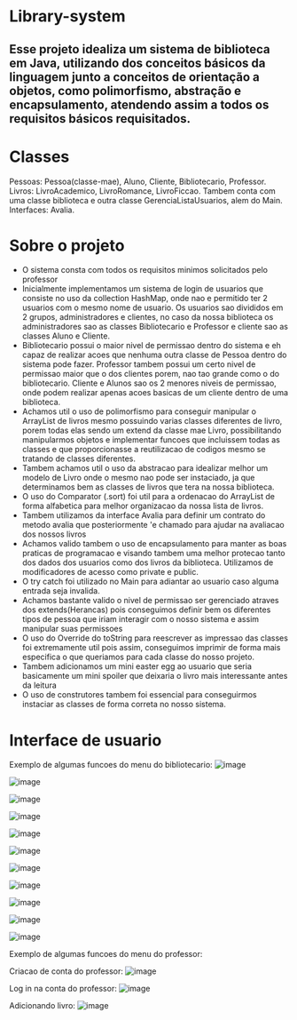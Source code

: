 # Library-system
## Esse projeto idealiza um sistema de biblioteca em Java, utilizando dos conceitos básicos da linguagem junto a conceitos de orientação a objetos, como polimorfismo, abstração e encapsulamento, atendendo assim a todos os requisitos básicos requisitados.

# Classes
Pessoas: Pessoa(classe-mae), Aluno, Cliente, Bibliotecario, Professor.
Livros: LivroAcademico, LivroRomance, LivroFiccao.
Tambem conta com uma classe biblioteca e outra classe GerenciaListaUsuarios, alem do Main.
Interfaces: Avalia.

# Sobre o projeto
- O sistema consta com todos os requisitos minimos solicitados pelo professor
- Inicialmente implementamos um sistema de login de usuarios que consiste no uso da collection HashMap, onde nao e permitido ter 2 usuarios com o mesmo nome de usuario. Os usuarios sao divididos em 2 grupos, administradores e clientes, no caso da nossa biblioteca os administradores sao as classes Bibliotecario e Professor e cliente sao as classes Aluno e Cliente.
- Bibliotecario possui o maior nivel de permissao dentro do sistema e eh capaz de realizar acoes que nenhuma outra classe de Pessoa dentro do sistema pode fazer. Professor tambem possui um certo nivel de permissao maior que o dos clientes porem, nao tao grande como o do bibliotecario. Cliente e Alunos sao os 2 menores niveis de permissao, onde podem realizar apenas acoes basicas de um cliente dentro de uma biblioteca.
- Achamos util o uso de polimorfismo para conseguir manipular o ArrayList de livros mesmo possuindo varias classes diferentes de livro, porem todas elas sendo um extend da classe mae Livro, possibilitando manipularmos objetos e implementar funcoes que incluissem todas as classes e que proporcionasse a reutilizacao de codigos mesmo se tratando de classes diferentes.
- Tambem achamos util o uso da abstracao para idealizar melhor um modelo de Livro onde o mesmo nao pode ser instaciado, ja que determinamos bem as classes de livros que tera na nossa biblioteca.
- O uso do Comparator (.sort) foi util para a ordenacao do ArrayList de forma alfabetica para melhor organizacao da nossa lista de livros.
- Tambem utilizamos da interface Avalia para definir um contrato do metodo avalia que posteriormente 'e chamado para ajudar na avaliacao dos nossos livros
- Achamos valido tambem o uso de encapsulamento para manter as boas praticas de programacao e visando tambem uma melhor protecao tanto dos dados dos usuarios como dos livros da biblioteca. Utilizamos de modificadores de acesso como private e public.
- O try catch foi utilizado no Main para adiantar ao usuario caso alguma entrada seja invalida.
- Achamos bastante valido o nivel de permissao ser gerenciado atraves dos extends(Herancas) pois conseguimos definir bem os diferentes tipos de pessoa que iriam interagir com o nosso sistema e assim manipular suas permissoes
- O uso do Override do toString para reescrever as impressao das classes foi extremamente util pois assim, conseguimos imprimir de forma mais especifica o que queriamos para cada classe do nosso projeto.
- Tambem adicionamos um mini easter egg ao usuario que seria basicamente um mini spoiler que deixaria o livro mais interessante antes da leitura
- O uso de construtores tambem foi essencial para conseguirmos instaciar as classes de forma correta no nosso sistema.

# Interface de usuario
Exemplo de algumas funcoes do menu do bibliotecario:
![image](https://github.com/pedromota001/Library-system/assets/135559962/51a589b4-5563-42ce-98f5-09d05f85a01a)

![image](https://github.com/pedromota001/Library-system/assets/135559962/fc0648e1-8d40-4218-8381-3a5e185452c7)

![image](https://github.com/pedromota001/Library-system/assets/135559962/b026fa50-4cef-47ce-8bae-437744a5f1e1)

![image](https://github.com/pedromota001/Library-system/assets/135559962/10af5a8d-c298-4f43-b3b0-fa01e14075ba)

![image](https://github.com/pedromota001/Library-system/assets/135559962/ff095722-111e-433d-aa77-1bad028e2aba)

![image](https://github.com/pedromota001/Library-system/assets/135559962/2e50330a-a011-4cf5-aa1c-748f359dc42e)

![image](https://github.com/pedromota001/Library-system/assets/135559962/463670b2-8cab-473f-9ea9-ed645d8d5779)

![image](https://github.com/pedromota001/Library-system/assets/135559962/b0bdd21d-5e6f-4d8a-982b-72b94c3b5be6)

![image](https://github.com/pedromota001/Library-system/assets/135559962/c141e2e9-7f53-4993-9c9b-0c8382d463bc)

![image](https://github.com/pedromota001/Library-system/assets/135559962/bb456d3f-acbc-47c2-a490-ccdf3ffe3372)

![image](https://github.com/pedromota001/Library-system/assets/135559962/24580e17-b3be-4e12-8aac-8f6205d1b0b3)



Exemplo de algumas funcoes do menu do professor:

Criacao de conta do professor:
![image](https://github.com/pedromota001/Library-system/assets/135559962/9d265414-6b45-4ebc-9ed8-e5af25a9d048)

Log in na conta do professor:
![image](https://github.com/pedromota001/Library-system/assets/135559962/0f2027ba-2b51-432e-839d-7577b5d47da9)

Adicionando livro:
![image](https://github.com/pedromota001/Library-system/assets/135559962/870804dc-20f4-496a-bb35-b0dcabaaad94)












